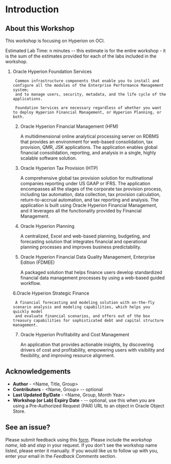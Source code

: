 # Introduction

## About this Workshop

This workshop is focusing on Hyperion on OCI. 

Estimated Lab Time: n minutes -- this estimate is for the entire workshop - it is the sum of the estimates provided for each of the labs included in the workshop.

1. Oracle Hyperion Foundation Services

        Common infrastructure components that enable you to install and configure all the modules of the Enterprise Performance Management system;
        and to manage users, security, metadata, and the life cycle of the applications.

        Foundation Services are necessary regardless of whether you want to deploy Hyperion Financial Management, or Hyperion Planning, or both.

    2. Oracle Hyperion Financial Management (HFM)

        A multidimensional online analytical processing server on RDBMS that provides an environment for web-based consolidation, tax provision, QMR, JSK applications.
        The application enables global financial consolidation, reporting, and analysis in a single, highly scalable software solution.

    3. Oracle Hyperion Tax Provision (HTP)

        A comprehensive global tax provision solution for multinational companies reporting under US GAAP or IFRS.
        The application encompasses all the stages of the corporate tax provision process, including tax automation,
        data collection, tax provision calculation, return-to-accrual automation, and tax reporting and analysis.
        The application is built using Oracle Hyperion Financial Management, and it leverages all the functionality provided by Financial Management.

    4. Oracle Hyperion Planning

        A centralized, Excel and web-based planning, budgeting, and forecasting solution that integrates financial and operational planning processes and improves business predictability.

    5. Oracle Hyperion Financial Data Quality Management, Enterprise Edition (FDMEE)

        A packaged solution that helps finance users develop standardized financial data management processes by using a web-based guided workflow.

    6.Oracle Hyperion Strategic Finance

        A financial forecasting and modeling solution with on-the-fly scenario analysis and modeling capabilities, which helps you quickly model
        and evaluate financial scenarios, and offers out of the box treasury capabilities for sophisticated debt and capital structure management.

    7. Oracle Hyperion Profitability and Cost Management

        An application that provides actionable insights, by discovering drivers of cost and profitability,
        empowering users with visibility and flexibility, and improving resource alignment.


## Acknowledgements
* **Author** - <Name, Title, Group>
* **Contributors** -  <Name, Group> -- optional
* **Last Updated By/Date** - <Name, Group, Month Year>
* **Workshop (or Lab) Expiry Date** - <Month Year> -- optional, use this when you are using a Pre-Authorized Request (PAR) URL to an object in Oracle Object Store.

## See an issue?
Please submit feedback using this [form](https://apexapps.oracle.com/pls/apex/f?p=133:1:::::P1_FEEDBACK:1). Please include the *workshop name*, *lab* and *step* in your request.  If you don't see the workshop name listed, please enter it manually. If you would like us to follow up with you, enter your email in the *Feedback Comments* section.
